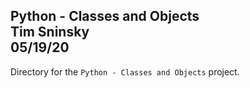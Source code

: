 **Python - Classes and Objects**\
Tim Sninsky\
05/19/20
---
Directory for the `Python - Classes and Objects` project.